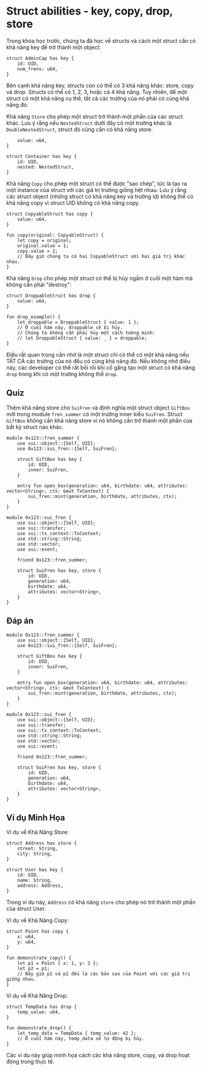 # Struct abilities - key, copy, drop, store
Trong khóa học trước, chúng ta đã học về structs và cách một struct cần có khả năng key để trở thành một object:
```move
struct AdminCap has key {
    id: UID,
    num_frens: u64,
}
```

Bên cạnh khả năng key, structs còn có thể có 3 khả năng khác: store, copy và drop. Structs có thể có 1, 2, 3, hoặc cả 4 khả năng. Tuy nhiên, để một struct có một khả năng cụ thể, tất cả các trường của nó phải có cùng khả năng đó.

Khả năng `Store` cho phép một struct trở thành một phần của các struct khác. Lưu ý rằng nếu `NestedStruct` dưới đây có một trường khác là `DoubleNestedStruct`, struct đó cũng cần có khả năng store.

```struct NestedStruct has store {
    value: u64,
}

struct Container has key {
    id: UID,
    nested: NestedStruct,
}
```

Khả năng `Copy` cho phép một struct có thể được "sao chép", tức là tạo ra một instance của struct với các giá trị trường giống hệt nhau. Lưu ý rằng các struct object (những struct có khả năng key và trường id) không thể có khả năng copy vì struct UID không có khả năng copy.

```move
struct CopyableStruct has copy {
    value: u64,
}

fun copy(original: CopyableStruct) {
    let copy = original;
    original.value = 1;
    copy.value = 2;
    // Bây giờ chúng ta có hai CopyableStruct với hai giá trị khác nhau.
}
```

Khả năng `Drop` cho phép một struct có thể bị hủy ngầm ở cuối một hàm mà không cần phải "destroy":

```move
struct DroppableStruct has drop {
    value: u64,
}

fun drop_example() {
    let droppable = DroppableStruct { value: 1 };
    // Ở cuối hàm này, droppable sẽ bị hủy.
    // Chúng ta không cần phải hủy một cách tường minh:
    // let DroppableStruct { value: _ } = droppable;
}
```

Điều rất quan trọng cần nhớ là một struct chỉ có thể có một khả năng nếu TẤT CẢ các trường của nó đều có cùng khả năng đó. Nếu không nhớ điều này, các developer có thể rất bối rối khi cố gắng tạo một struct có khả năng `drop` trong khi có một trường không thể `drop`.

## Quiz

Thêm khả năng store cho `SuiFren` và định nghĩa một struct object `GiftBox` mới trong module `fren_summer` có một trường inner kiểu `SuiFren`. Struct `GiftBox` không cần khả năng store vì nó không cần trở thành một phần của bất kỳ struct nào khác.

```move
module 0x123::fren_summer {
    use sui::object::{Self, UID};
    use 0x123::sui_fren::{Self, SuiFren};

    struct GiftBox has key {
        id: UID,
        inner: SuiFren,
    }

    entry fun open_box(generation: u64, birthdate: u64, attributes: vector<String>, ctx: &mut TxContext) {
        sui_fren::mint(generation, birthdate, attributes, ctx);
    }
}

module 0x123::sui_fren {
    use sui::object::{Self, UID};
    use sui::transfer;
    use sui::tx_context::TxContext;
    use std::string::String;
    use std::vector;
    use sui::event;

    friend 0x123::fren_summer;
    
    struct SuiFren has key, store {
        id: UID,
        generation: u64,
        birthdate: u64,
        attributes: vector<String>,
    }
}
```

## Đáp án

```move
module 0x123::fren_summer {
    use sui::object::{Self, UID};
    use 0x123::sui_fren::{Self, SuiFren};

    struct GiftBox has key {
        id: UID,
        inner: SuiFren,
    }

    entry fun open_box(generation: u64, birthdate: u64, attributes: vector<String>, ctx: &mut TxContext) {
        sui_fren::mint(generation, birthdate, attributes, ctx);
    }
}

module 0x123::sui_fren {
    use sui::object::{Self, UID};
    use sui::transfer;
    use sui::tx_context::TxContext;
    use std::string::String;
    use std::vector;
    use sui::event;

    friend 0x123::fren_summer;
    
    struct SuiFren has key, store {
        id: UID,
        generation: u64,
        birthdate: u64,
        attributes: vector<String>,
    }
}
```

## Ví dụ Minh Họa

Ví dụ về Khả Năng Store:

```move
struct Address has store {
    street: String,
    city: String,
}

struct User has key {
    id: UID,
    name: String,
    address: Address,
}
```
Trong ví dụ này, `Address` có khả năng `store` cho phép nó trở thành một phần của struct User.

Ví dụ về Khả Năng Copy:

```move
struct Point has copy {
    x: u64,
    y: u64,
}

fun demonstrate_copy() {
    let p1 = Point { x: 1, y: 2 };
    let p2 = p1;
    // Bây giờ p1 và p2 đều là các bản sao của Point với các giá trị giống nhau.
}
```

Ví dụ về Khả Năng Drop:

```move
struct TempData has drop {
    temp_value: u64,
}

fun demonstrate_drop() {
    let temp_data = TempData { temp_value: 42 };
    // Ở cuối hàm này, temp_data sẽ tự động bị hủy.
}
```

Các ví dụ này giúp minh họa cách các khả năng store, copy, và drop hoạt động trong thực tế.

